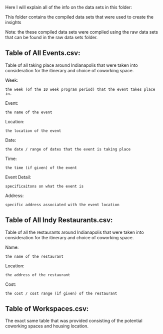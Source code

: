 Here I will explain all of the info on the data sets in this folder:

This folder contains the compiled data sets that were used to create the insights

Note: the these compiled data sets were compiled using the raw data sets that can be found in the raw data sets folder.
 
 
## Table of All Events.csv:

  Table of all taking place around Indianapolis that were taken into consideration for the itinerary and choice of coworking space.
  
  Week:
  
    the week (of the 10 week program period) that the event takes place in.
    
  Event:
  
    the name of the event
    
  Location:
  
    the location of the event
    
  Date:
  
    the date / range of dates that the event is taking place
    
  Time:
  
    the time (if given) of the event
    
  Event Detail:
  
    specificaitons on what the event is
    
  Address:
  
    specific address associated with the event location



## Table of All Indy Restaurants.csv:

  Table of all the restaurants around Indianapolis that were taken into consideration for the itinerary and choice of coworking space.
  
  Name:
  
    the name of the restaurant
    
  Location:
  
    the address of the restaurant
    
  Cost:
  
    the cost / cost range (if given) of the restaurant
    
    
    
## Table of Workspaces.csv:

  The exact same table that was provided consisting of the potential coworking spaces and housing location.

